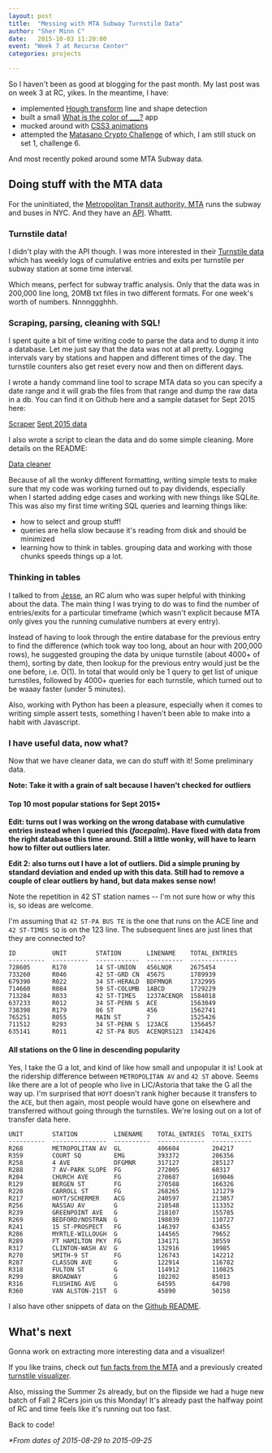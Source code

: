 ```yaml
---
layout: post
title:  "Messing with MTA Subway Turnstile Data"
author: "Sher Minn C"
date:   2015-10-03 11:20:00
event: "Week 7 at Recurse Center"
categories: projects

---
```


So I haven't been as good at blogging for the past month. My last post was on week 3 at RC, yikes. In the meantime, I have:

* implemented [Hough transform](https://github.com/piratefsh/image-processing/tree/f/hough) line and shape detection
* built a small [What is the color of ___?](http://piratefsh.github.io/what-color-is/#puppies) app
* mucked around with [CSS3 animations](http://codepen.io/piratefsh/pen/YyGJYy)
* attempted the [Matasano Crypto Challenge](http://cryptopals.com) of which, I am still stuck on set 1, challenge 6. 

And most recently poked around some MTA Subway data. 

## Doing stuff with the MTA data

For the uninitiated, the [Metropolitan Transit authority, MTA](http://www.mta.info/) runs the subway and buses in NYC. And they have an [API](http://web.mta.info/developers/). Whattt. 

### Turnstile data!
I didn't play with the API though. I was more interested in their [Turnstile data](http://web.mta.info/developers/turnstile.html) which has weekly logs of cumulative entries and exits per turnstile per subway station at some time interval. 

Which means, perfect for subway traffic analysis. Only that the data was in 200,000 line long, 20MB txt files in two different formats. For one week's worth of numbers. Nnnnggghhh.

### Scraping, parsing, cleaning with SQL!
I spent quite a bit of time writing code to parse the data and to dump it into a database. Let me just say that the data was not at all pretty. Logging intervals vary by stations and happen and different times of the day. The turnstile counters also get reset every now and then on different days. 

I wrote a handy command line tool to scrape MTA data so you can specify a date range and it will grab the files from that range and dump the raw data in a db. 
You can find it on Github here and a sample dataset for Sept 2015 here:

<a href="https://github.com/piratefsh/mta-turnstile-scraper" class='btn btn-primary'>Scraper</a>
<a href="https://piratefsh.github.io/assets/files/mta-turnstile-sept.db" class='btn btn-secondary'>Sept 2015 data</a>

I also wrote a script to clean the data and do some simple cleaning. More details on the README:

<a href="https://github.com/piratefsh/mta-turnstile-cruncher" class='btn btn-primary'>Data cleaner</a>

Because of all the wonky different formatting, writing simple tests to make sure that my code was working turned out to pay dividends, especially when I started adding edge cases and working with new things like SQLite. This was also my first time writing SQL queries and learning things like:

* how to select and group stuff!
* queries are hella slow because it's reading from disk and should be minimized
* learning how to think in tables. grouping data and working with those chunks speeds things up a lot.

### Thinking in tables
I talked to from [Jesse](https://github.com/jessechen), an RC alum who was super helpful with thinking about the data. The main thing I was trying to do was to find the number of entries/exits for a particular timeframe (which wasn't explicit because MTA only gives you the running cumulative numbers at every entry). 

Instead of having to look through the entire database for the previous entry to find the difference (which took way too long, about an hour with 200,000 rows), he suggested grouping the data by unique turnstile (about 4000+ of them), sorting by date, then lookup for the previous entry would just be the one before, i.e. O(1). In total that would only be 1 query to get list of unique turnstiles, followed by 4000+ queries for each turnstile, which turned out to be waaay faster (under 5 minutes).

Also, working with Python has been a pleasure, especially when it comes to writing simple assert tests, something I haven't been able to make into a habit with Javascript.

### I have useful data, now what?
Now that we have cleaner data, we can do stuff with it! Some preliminary data. 

__Note: Take it with a grain of salt because I haven't checked for outliers__

#### Top 10 most popular stations for Sept 2015*

__Edit: turns out I was working on the wrong database with cumulative entries instead when I queried this (*facepalm*). Have fixed with data from the right database this time around. Still a little wonky, will have to learn how to filter out outliers later.__

__Edit 2: also turns out I have a lot of outliers. Did a simple pruning by standard deviation and ended up with this data. Still had to remove a couple of clear outliers by hand, but data makes sense now!__

Note the repetition in 42 ST station names -- I'm not sure how or why this is, so ideas are welcome. 

I'm assuming that `42 ST-PA BUS TE` is the one that runs on the ACE line and `42 ST-TIMES SQ` is on the 123 line. The subsequent lines are just lines that they are connected to?

    ID          UNIT        STATION       LINENAME    TOTAL_ENTRIES
    ----------  ----------  ------------  ----------  -------------
    728605      R170        14 ST-UNION   456LNQR     2675454      
    733260      R046        42 ST-GRD CN  4567S       1789939      
    679390      R022        34 ST-HERALD  BDFMNQR     1732995      
    714660      R084        59 ST-COLUMB  1ABCD       1729229      
    713284      R033        42 ST-TIMES   1237ACENQR  1584018      
    637233      R012        34 ST-PENN S  ACE         1563049      
    738398      R179        86 ST         456         1562741      
    765251      R055        MAIN ST       7           1525426      
    711512      R293        34 ST-PENN S  123ACE      1356457      
    635141      R011        42 ST-PA BUS  ACENQRS123  1342426 

#### All stations on the G line in descending popularity

Yes, I take the G a lot, and kind of like how small and unpopular it is! Look at the ridership difference between `METROPOLITAN AV` and `42 ST` above. Seems like there are a lot of people who live in LIC/Astoria that take the G all the way up. I'm surprised that `HOYT` doesn't rank higher because it transfers to the `ACE`, but then again, most people would have gone on elsewhere and transferred without going through the turnstiles. We're losing out on a lot of transfer data here.

    UNIT        STATION          LINENAME    TOTAL_ENTRIES  TOTAL_EXITS
    ----------  ---------------  ----------  -------------  -----------
    R268        METROPOLITAN AV  GL          406604         204217     
    R359        COURT SQ         EMG         393372         206356     
    R258        4 AVE            DFGMNR      317127         285127     
    R288        7 AV-PARK SLOPE  FG          272005         60317      
    R204        CHURCH AVE       FG          270687         169046     
    R129        BERGEN ST        FG          270588         166326     
    R220        CARROLL ST       FG          268265         121279     
    R217        HOYT/SCHERMER    ACG         240597         213857     
    R256        NASSAU AV        G           218548         113352     
    R239        GREENPOINT AVE   G           218107         155785     
    R269        BEDFORD/NOSTRAN  G           198039         110727     
    R241        15 ST-PROSPECT   FG          146397         63455      
    R286        MYRTLE-WILLOUGH  G           144565         79652      
    R289        FT HAMILTON PKY  FG          134171         38559      
    R317        CLINTON-WASH AV  G           132916         19985      
    R270        SMITH-9 ST       FG          126743         142212     
    R287        CLASSON AVE      G           122914         116782     
    R318        FULTON ST        G           114912         110825     
    R299        BROADWAY         G           102202         85013      
    R316        FLUSHING AVE     G           64595          64798      
    R360        VAN ALSTON-21ST  G           45890          50158 

I also have other snippets of data on the [Github README](https://github.com/piratefsh/mta-turnstile-cruncher).

## What's next
Gonna work on extracting more interesting data and a visualizer! 

If you like trains, check out [fun facts from the MTA](http://web.mta.info/nyct/facts/ffsubway.htm) and a previously created [turnstile visualizer](http://chriswhong.com/open-data/visualizing-the-mtas-turnstile-data).

Also, missing the Summer 2s already, but on the flipside we had a huge new batch of Fall 2 RCers join us this Monday! It's already past the halfway point of RC and time feels like it's running out too fast. 

Back to code!

_*From dates of 2015-08-29 to 2015-09-25_
